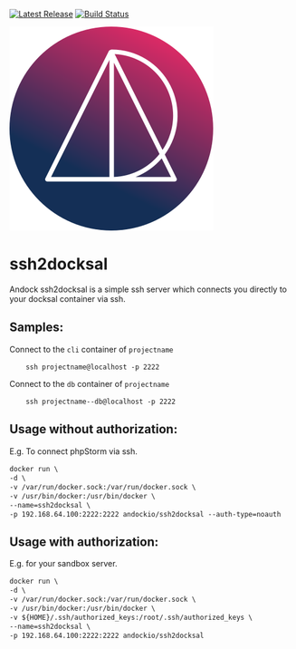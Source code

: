 [![Latest Release](https://img.shields.io/github/release/andock/ssh2docksal.svg?style=flat-square)](https://github.com/andock/ssh2docksal/releases/latest) [![Build Status](https://img.shields.io/travis/andock/ssh2docksal.svg?style=flat-square)](https://travis-ci.org/andock/ssh2docksal)

![alt text](images/logo_circle.svg "andock")
# ssh2docksal
Andock ssh2docksal is a simple ssh server which connects you directly to your docksal container via ssh.

## Samples:

Connect to the `cli` container of `projectname`
```
    ssh projectname@localhost -p 2222
```

Connect to the `db` container of `projectname`
```
    ssh projectname--db@localhost -p 2222
```

## Usage without authorization:
E.g. To connect phpStorm via ssh.
```
docker run \
-d \
-v /var/run/docker.sock:/var/run/docker.sock \
-v /usr/bin/docker:/usr/bin/docker \
--name=ssh2docksal \
-p 192.168.64.100:2222:2222 andockio/ssh2docksal --auth-type=noauth
```

## Usage with authorization:
E.g. for your sandbox server.
```
docker run \
-d \
-v /var/run/docker.sock:/var/run/docker.sock \
-v /usr/bin/docker:/usr/bin/docker \
-v ${HOME}/.ssh/authorized_keys:/root/.ssh/authorized_keys \
--name=ssh2docksal \
-p 192.168.64.100:2222:2222 andockio/ssh2docksal
```
